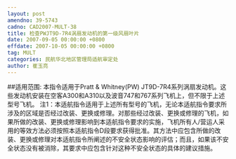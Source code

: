 ```yaml
---
layout: post
amendno: 39-5743
cadno: CAD2007-MULT-38
title: 检查PWJT9D-7R4涡扇发动机的第一级风扇叶片
date: 2007-09-05 00:00:00 +0800
effdate: 2007-10-05 00:00:00 +0800
tag: MULT
categories: 民航华北地区管理局适航审定处
author: 崔玉亮
---
```


##适用范围:
本指令适用于Pratt & Whitney(PW) JT9D-7R4系列涡扇发动机。这些发动机安装在空客A300和A310以及波音747和767系列飞机上，但不限于上述型号飞机。
注1：本适航指令适用于上述所有型号的飞机，无论本适航指令要求所涉及的区域是否经过改装、更换或修理。对那些经过改装、更换或修理的飞机，如果所做的改装、更换或修理影响到本适航指令要求的实施，飞机所有人/营运人采用的等效方法必须按照本适航指令D段要求获得批准。其方法中应包含所做的改装、更换或修理对本适航指令所阐述的不安全状态影响的评估；而且，如果该不安全状态没有被消除，其要求中应包含针对这种不安全状态的具体的建议措施。

